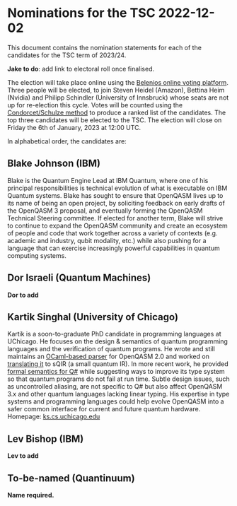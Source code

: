 # Nominations for the TSC 2022-12-02

This document contains the nomination statements for each of the candidates for the TSC term of 2023/24.

**Jake to do**: add link to electoral roll once finalised.

The election will take place online using the [Belenios online voting platform](https://www.belenios.org/).
Three people will be elected, to join Steven Heidel (Amazon), Bettina Heim (Nvidia) and Philipp Schindler (University of Innsbruck) whose seats are not up for re-election this cycle.
Votes will be counted using the [Condorcet/Schulze method](https://en.wikipedia.org/wiki/Schulze_method) to produce a ranked list of the candidates.
The top three candidates will be elected to the TSC.
The election will close on Friday the 6th of January, 2023 at 12:00 UTC.

In alphabetical order, the candidates are:

## Blake Johnson (IBM)

Blake is the Quantum Engine Lead at IBM Quantum, where one of his principal responsibilities is
technical evolution of what is executable on IBM Quantum systems. Blake has sought to ensure that
OpenQASM lives up to its name of being an open project, by soliciting feedback on early drafts of
the OpenQASM 3 proposal, and eventually forming the OpenQASM Technical Steering committee. If
elected for another term, Blake will strive to continue to expand the OpenQASM community and create
an ecosystem of people and code that work together across a variety of contexts (e.g. academic and
industry, qubit modality, etc.) while also pushing for a language that can exercise increasingly
powerful capabilities in quantum computing systems.


## Dor Israeli (Quantum Machines)

**Dor to add**

## Kartik Singhal (University of Chicago)

Kartik is a soon-to-graduate PhD candidate in programming languages at UChicago. He focuses on the design & semantics of quantum programming languages and the verification of quantum programs. He wrote and still maintains an [OCaml-based parser](https://opam.ocaml.org/packages/openQASM/) for OpenQASM 2.0 and worked on [translating it](https://ks.cs.uchicago.edu/publication/verified-translation/) to sQIR (a small quantum IR). In more recent work, he provided [formal semantics for Q#](https://ks.cs.uchicago.edu/publication/q-algol/) while suggesting ways to improve its type system so that quantum programs do not fail at run time. Subtle design issues, such as uncontrolled aliasing, are not specific to Q# but also affect OpenQASM 3.x and other quantum languages lacking linear typing. His expertise in type systems and programming languages could help evolve OpenQASM into a safer common interface for current and future quantum hardware. Homepage: [ks.cs.uchicago.edu](https://ks.cs.uchicago.edu)

## Lev Bishop (IBM)

**Lev to add**

## To-be-named (Quantinuum)

**Name required.**
